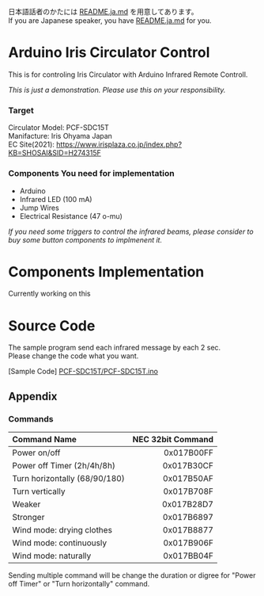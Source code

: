 日本語話者のかたには [README.ja.md](/README.ja.md) を用意してあります。  
If you are Japanese speaker, you have [README.ja.md](/README.ja.md) for you.

# Arduino Iris Circulator Control
This is for controling Iris Circulator with Arduino Infrared Remote Controll.  
  
_This is just a demonstration. Please use this on your responsibility._

### Target 
Circulator Model: PCF-SDC15T  
Manifacture: Iris Ohyama Japan  
EC Site(2021): https://www.irisplaza.co.jp/index.php?KB=SHOSAI&SID=H274315F  

### Components You need for implementation
* Arduino  
* Infrared LED (100 mA)  
* Jump Wires   
* Electrical Resistance (47 o-mu)  
  
_If you need some triggers to control the infrared beams,
please consider to buy some button components to implmenent it._

# Components Implementation
Currently working on this

# Source Code
The sample program send each infrared message by each 2 sec.  
Please change the code what you want.
  
[Sample Code] [PCF-SDC15T/PCF-SDC15T.ino](PCF-SDC15T/PCF-SDC15T.ino)


## Appendix
### Commands
|Command Name|NEC 32bit Command|
|:-----------|------------:|
|Power on/off|0x017B00FF|
|Power off Timer (2h/4h/8h)|0x017B30CF|
|Turn horizontally (68/90/180)|0x017B50AF|
|Turn vertically|0x017B708F|
|Weaker|0x017B28D7|
|Stronger|0x017B6897|
|Wind mode: drying clothes|0x017B8877|
|Wind mode: continuously|0x017B906F|
|Wind mode: naturally |0x017BB04F|

Sending multiple command will be change the duration or digree for "Power off Timer" or "Turn horizontally" command.
